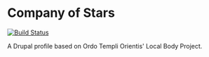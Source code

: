 Company of Stars
=========
[![Build Status](https://travis-ci.org/webbj74/companyofstars.svg)](https://travis-ci.org/webbj74/companyofstars)

A Drupal profile based on Ordo Templi Orientis' Local Body Project.

